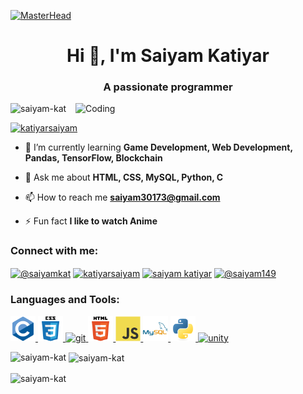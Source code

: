 [![MasterHead](https://firebasestorage.googleapis.com/v0/b/flexi-coding.appspot.com/o/dempgi7-520f8d5f-63d4-4453-8822-dbc149ae27f8.gif?alt=media&token=91c0c7b2-93c3-4029-b011-1a8703c5730d)](https://rishavchanda.io)

<h1 align="center">Hi 👋, I'm Saiyam Katiyar</h1>
<h3 align="center">A passionate programmer</h3>
<img align="right" alt="Coding" width="400" src="https://cdn.dribbble.com/users/1162077/screenshots/3848914/programmer.gif">


<p align="left"> <img src="https://komarev.com/ghpvc/?username=saiyam-kat&label=Profile%20views&color=0e75b6&style=flat" alt="saiyam-kat" /> </p>

<p align="left"> <a href="https://twitter.com/katiyarsaiyam" target="blank"><img src="https://img.shields.io/twitter/follow/katiyarsaiyam?logo=twitter&style=for-the-badge" alt="katiyarsaiyam" /></a> </p>


- 🌱 I’m currently learning **Game Development, Web Development, Pandas, TensorFlow, Blockchain**

- 💬 Ask me about **HTML, CSS, MySQL, Python, C**

- 📫 How to reach me **saiyam30173@gmail.com**

- ⚡ Fun fact **I like to watch Anime**

<h3 align="left">Connect with me:</h3>
<p align="left">
<a href="https://dev.to/@saiyamkat" target="blank"><img align="center" src="https://raw.githubusercontent.com/rahuldkjain/github-profile-readme-generator/master/src/images/icons/Social/devto.svg" alt="@saiyamkat" height="30" width="40" /></a>
<a href="https://twitter.com/katiyarsaiyam" target="blank"><img align="center" src="https://raw.githubusercontent.com/rahuldkjain/github-profile-readme-generator/master/src/images/icons/Social/twitter.svg" alt="katiyarsaiyam" height="30" width="40" /></a>
<a href="https://linkedin.com/in/saiyam-katiyar-491029248" target="blank"><img align="center" src="https://raw.githubusercontent.com/rahuldkjain/github-profile-readme-generator/master/src/images/icons/Social/linked-in-alt.svg" alt="saiyam katiyar" height="30" width="40" /></a>
<a href="https://hashnode.com/@saiyam149" target="blank"><img align="center" src="https://raw.githubusercontent.com/rahuldkjain/github-profile-readme-generator/master/src/images/icons/Social/hashnode.svg" alt="@saiyam149" height="30" width="40" /></a>
</p>

<h3 align="left">Languages and Tools:</h3>
<p align="left"> <a href="https://www.cprogramming.com/" target="_blank" rel="noreferrer"> <img src="https://raw.githubusercontent.com/devicons/devicon/master/icons/c/c-original.svg" alt="c" width="40" height="40"/> </a> <a href="https://www.w3schools.com/css/" target="_blank" rel="noreferrer"> <img src="https://raw.githubusercontent.com/devicons/devicon/master/icons/css3/css3-original-wordmark.svg" alt="css3" width="40" height="40"/> </a> <a href="https://git-scm.com/" target="_blank" rel="noreferrer"> <img src="https://www.vectorlogo.zone/logos/git-scm/git-scm-icon.svg" alt="git" width="40" height="40"/> </a> <a href="https://www.w3.org/html/" target="_blank" rel="noreferrer"> <img src="https://raw.githubusercontent.com/devicons/devicon/master/icons/html5/html5-original-wordmark.svg" alt="html5" width="40" height="40"/> </a> <a href="https://developer.mozilla.org/en-US/docs/Web/JavaScript" target="_blank" rel="noreferrer"> <img src="https://raw.githubusercontent.com/devicons/devicon/master/icons/javascript/javascript-original.svg" alt="javascript" width="40" height="40"/> </a> <a href="https://www.mysql.com/" target="_blank" rel="noreferrer"> <img src="https://raw.githubusercontent.com/devicons/devicon/master/icons/mysql/mysql-original-wordmark.svg" alt="mysql" width="40" height="40"/> </a> <a href="https://www.python.org" target="_blank" rel="noreferrer"> <img src="https://raw.githubusercontent.com/devicons/devicon/master/icons/python/python-original.svg" alt="python" width="40" height="40"/> </a> <a href="https://unity.com/" target="_blank" rel="noreferrer"> <img src="https://www.vectorlogo.zone/logos/unity3d/unity3d-icon.svg" alt="unity" width="40" height="40"/> </a> </p>

<p><img align="left" src="https://github-readme-stats.vercel.app/api/top-langs?username=saiyam-kat&show_icons=true&locale=en&layout=compact" alt="saiyam-kat" /></p>

<p>&nbsp;<img align="center" src="https://github-readme-stats.vercel.app/api?username=saiyam-kat&show_icons=true&locale=en" alt="saiyam-kat" /></p>

<p><img align="center" src="https://github-readme-streak-stats.herokuapp.com/?user=saiyam-kat&" alt="saiyam-kat" /></p>
